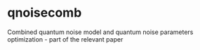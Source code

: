 # qnoisecomb
Combined quantum noise model and quantum noise parameters optimization - part of the relevant paper
